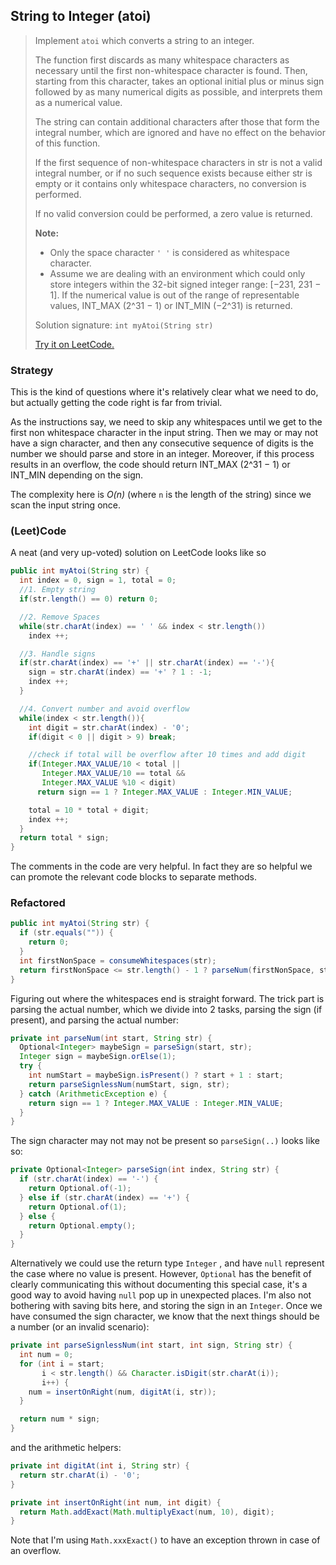 ## String to Integer (atoi)

> Implement `atoi` which converts a string to an integer.
>
> The function first discards as many whitespace characters as necessary until the first non-whitespace character is found. Then, starting from this character, takes an optional initial plus or minus sign followed by as many numerical digits as possible, and interprets them as a numerical value.
>
> The string can contain additional characters after those that form the integral number, which are ignored and have no effect on the behavior of this function.
>
> If the first sequence of non-whitespace characters in str is not a valid integral number, or if no such sequence exists because either str is empty or it contains only whitespace characters, no conversion is performed.
>
> If no valid conversion could be performed, a zero value is returned.
>
> **Note:**
>
> - Only the space character `' '` is considered as whitespace character.
> - Assume we are dealing with an environment which could only store integers within the 32-bit signed integer range: [−231,  231 − 1]. If the numerical value is out of the range of representable values, INT_MAX (2^31 − 1) or INT_MIN (−2^31) is returned.
>
> Solution signature: `int myAtoi(String str)`
>
> [Try it on LeetCode.](https://leetcode.com/problems/string-to-integer-atoi/)



### Strategy

This is the kind of questions where it's relatively clear what we need to do, but actually getting the code right is far from trivial.

As the instructions say, we need to skip any whitespaces until we get to the first non whitespace character in the input string. Then we may or may not have a sign character, and then any consecutive sequence of digits is the number we should parse and store in an integer. Moreover, if this process results in an overflow, the code should return INT_MAX (2^31 − 1) or INT_MIN depending on the sign.

The complexity here is *O(n)* (where `n` is the length of the string) since we scan the input string once.



### (Leet)Code

A neat (and very up-voted) solution on LeetCode looks like so

```java
public int myAtoi(String str) {
  int index = 0, sign = 1, total = 0;
  //1. Empty string
  if(str.length() == 0) return 0;

  //2. Remove Spaces
  while(str.charAt(index) == ' ' && index < str.length())
    index ++;

  //3. Handle signs
  if(str.charAt(index) == '+' || str.charAt(index) == '-'){
    sign = str.charAt(index) == '+' ? 1 : -1;
    index ++;
  }

  //4. Convert number and avoid overflow
  while(index < str.length()){
    int digit = str.charAt(index) - '0';
    if(digit < 0 || digit > 9) break;

    //check if total will be overflow after 10 times and add digit
    if(Integer.MAX_VALUE/10 < total || 
       Integer.MAX_VALUE/10 == total && 
       Integer.MAX_VALUE %10 < digit)
      return sign == 1 ? Integer.MAX_VALUE : Integer.MIN_VALUE;

    total = 10 * total + digit;
    index ++;
  }
  return total * sign;
}
```

The comments in the code are very helpful. In fact they are so helpful we can promote the relevant code blocks to separate methods.

### Refactored

```java
public int myAtoi(String str) {
  if (str.equals("")) {
    return 0;
  }
  int firstNonSpace = consumeWhitespaces(str);
  return firstNonSpace <= str.length() - 1 ? parseNum(firstNonSpace, str) : 0;
}
```

Figuring out where the whitespaces end is straight forward. The trick part is parsing the actual number, which we divide into 2 tasks, parsing the sign (if present), and parsing the actual number:

```java
private int parseNum(int start, String str) {
  Optional<Integer> maybeSign = parseSign(start, str);
  Integer sign = maybeSign.orElse(1);
  try {
    int numStart = maybeSign.isPresent() ? start + 1 : start;
    return parseSignlessNum(numStart, sign, str);
  } catch (ArithmeticException e) {
    return sign == 1 ? Integer.MAX_VALUE : Integer.MIN_VALUE;
  }
}
```

The sign character may not may not be present so `parseSign(..)` looks like so:

```java
private Optional<Integer> parseSign(int index, String str) {
  if (str.charAt(index) == '-') {
    return Optional.of(-1);
  } else if (str.charAt(index) == '+') {
    return Optional.of(1);
  } else {
    return Optional.empty();
  }
}
```

Alternatively we could use the return type `Integer` , and have `null` represent the case where no value is present. However, `Optional` has the benefit of clearly communicating this without documenting this special case, it's a good way to avoid having `null` pop up in unexpected places. I'm also not bothering with saving bits here, and storing the sign in an `Integer`. Once we have consumed the sign character, we know that the next things should be a number (or an invalid scenario):

```java
private int parseSignlessNum(int start, int sign, String str) {
  int num = 0;
  for (int i = start;
       i < str.length() && Character.isDigit(str.charAt(i));
       i++) {
    num = insertOnRight(num, digitAt(i, str));
  }

  return num * sign;
}

```

and the arithmetic helpers:

```java
private int digitAt(int i, String str) {
  return str.charAt(i) - '0';
}

private int insertOnRight(int num, int digit) {
  return Math.addExact(Math.multiplyExact(num, 10), digit);
}
```

Note that I'm using `Math.xxxExact()` to have an exception thrown in case of an overflow.